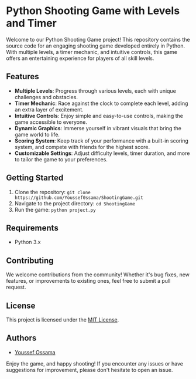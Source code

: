 # Python Shooting Game with Levels and Timer

Welcome to our Python Shooting Game project! This repository contains the source code for an engaging shooting game developed entirely in Python. With multiple levels, a timer mechanic, and intuitive controls, this game offers an entertaining experience for players of all skill levels.

## Features

- **Multiple Levels**: Progress through various levels, each with unique challenges and obstacles.
- **Timer Mechanic**: Race against the clock to complete each level, adding an extra layer of excitement.
- **Intuitive Controls**: Enjoy simple and easy-to-use controls, making the game accessible to everyone.
- **Dynamic Graphics**: Immerse yourself in vibrant visuals that bring the game world to life.
- **Scoring System**: Keep track of your performance with a built-in scoring system, and compete with friends for the highest score.
- **Customizable Settings**: Adjust difficulty levels, timer duration, and more to tailor the game to your preferences.

## Getting Started

1. Clone the repository: `git clone https://github.com/Youssef0ssama/ShootingGame.git`
2. Navigate to the project directory: `cd ShootingGame`
3. Run the game: `python project.py`

## Requirements

- Python 3.x

## Contributing

We welcome contributions from the community! Whether it's bug fixes, new features, or improvements to existing ones, feel free to submit a pull request.

## License

This project is licensed under the [MIT License](LICENSE).

## Authors

- [Youssef Ossama](https://github.com/Youssef0ssama)

Enjoy the game, and happy shooting! If you encounter any issues or have suggestions for improvement, please don't hesitate to open an issue.

